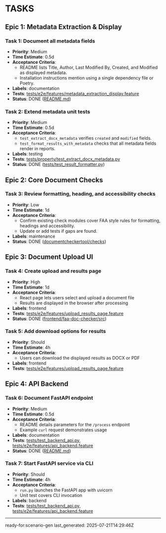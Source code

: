 # TASKS

## Epic 1: Metadata Extraction & Display

### Task 1: Document all metadata fields
- **Priority**: Medium
- **Time Estimate**: 0.5d
- **Acceptance Criteria**:
  - README lists Title, Author, Last Modified By, Created, and Modified as displayed metadata.
  - Installation instructions mention using a single dependency file or Poetry.
- **Labels**: documentation
- **Tests**: [tests/e2e/features/metadata_extraction_display.feature](tests/e2e/features/metadata_extraction_display.feature)
- **Status**: DONE ([README.md](../README.md))

### Task 2: Extend metadata unit tests
- **Priority**: Medium
- **Time Estimate**: 0.5d
- **Acceptance Criteria**:
  - `test_extract_docx_metadata` verifies `created` and `modified` fields.
  - `test_format_results_with_metadata` checks that all metadata fields render in reports.
- **Labels**: testing
- **Tests**: [tests/property/test_extract_docx_metadata.py](tests/property/test_extract_docx_metadata.py)
- **Status**: DONE ([tests/test_result_formatter.py](../tests/test_result_formatter.py))

## Epic 2: Core Document Checks

### Task 3: Review formatting, heading, and accessibility checks
- **Priority**: Low
- **Time Estimate**: 1d
- **Acceptance Criteria**:
  - Confirm existing check modules cover FAA style rules for formatting, headings and accessibility.
  - Update or add tests if gaps are found.
- **Labels**: maintenance
- **Status**: DONE ([documentcheckertool/checks](../documentcheckertool/checks))

## Epic 3: Document Upload UI

### Task 4: Create upload and results page
- **Priority**: High
- **Time Estimate**: 1d
- **Acceptance Criteria**:
  - React page lets users select and upload a document file
  - Results are displayed in the browser after processing
- **Labels**: frontend
- **Tests**: [tests/e2e/features/upload_results_page.feature](tests/e2e/features/upload_results_page.feature)
- **Status**: DONE ([frontend/faa-doc-checker/src](../frontend/faa-doc-checker/src))

### Task 5: Add download options for results
- **Priority**: Should
- **Time Estimate**: 4h
- **Acceptance Criteria**:
  - Users can download the displayed results as DOCX or PDF
- **Labels**: frontend
- **Tests**: [tests/e2e/features/upload_results_page.feature](tests/e2e/features/upload_results_page.feature)

## Epic 4: API Backend

### Task 6: Document FastAPI endpoint
- **Priority**: Medium
- **Time Estimate**: 0.5d
- **Acceptance Criteria**:
  - README details parameters for the `/process` endpoint
  - Example `curl` request demonstrates usage
- **Labels**: documentation
- **Tests**: [tests/test_backend_api.py](tests/test_backend_api.py), [tests/e2e/features/api_backend.feature](tests/e2e/features/api_backend.feature)
- **Status**: DONE ([README.md](../README.md))

### Task 7: Start FastAPI service via CLI
- **Priority**: Should
- **Time Estimate**: 4h
- **Acceptance Criteria**:
  - `run.py` launches the FastAPI app with uvicorn
  - Unit test covers CLI invocation
- **Labels**: backend
- **Tests**: [tests/test_backend_api.py](tests/test_backend_api.py), [tests/e2e/features/api_backend.feature](tests/e2e/features/api_backend.feature)

---

ready-for:scenario-gen
last_generated: 2025-07-21T14:29:46Z
